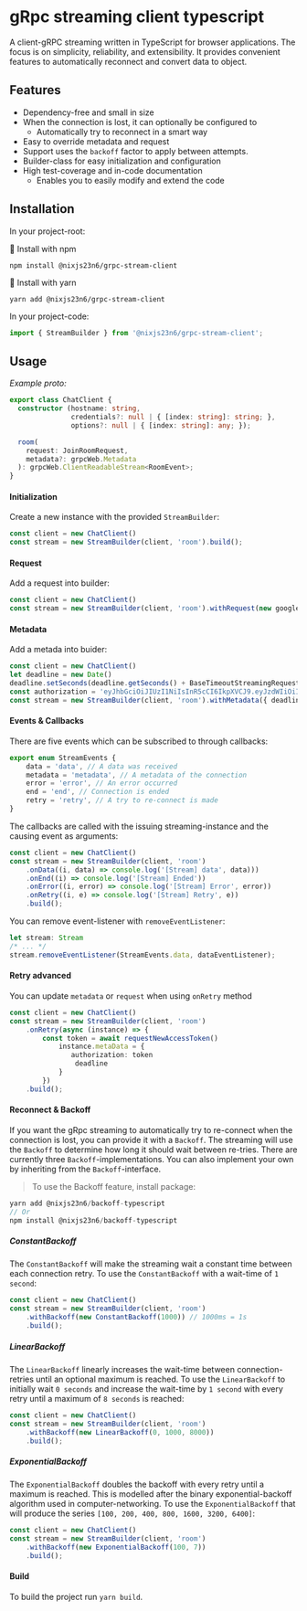 # gRpc streaming client typescript

A client-gRPC streaming written in TypeScript for browser applications. The focus is on simplicity, reliability, and extensibility. It provides convenient features to automatically reconnect and convert data to object.

## Features

- Dependency-free and small in size
- When the connection is lost, it can optionally be configured to
  - Automatically try to reconnect in a smart way
- Easy to override metadata and request
- Support uses the `backoff` factor to apply between attempts.
- Builder-class for easy initialization and configuration
- High test-coverage and in-code documentation
  - Enables you to easily modify and extend the code

## Installation

In your project-root:

🚀 Install with npm

```
npm install @nixjs23n6/grpc-stream-client
```

🚀 Install with yarn

```
yarn add @nixjs23n6/grpc-stream-client
```

In your project-code:

```typescript
import { StreamBuilder } from '@nixjs23n6/grpc-stream-client';
```

## Usage

*Example proto:*

```typescript
export class ChatClient {
  constructor (hostname: string,
               credentials?: null | { [index: string]: string; },
               options?: null | { [index: string]: any; });

  room(
    request: JoinRoomRequest,
    metadata?: grpcWeb.Metadata
  ): grpcWeb.ClientReadableStream<RoomEvent>;
}
```

#### Initialization

Create a new instance with the provided `StreamBuilder`:

```typescript
const client = new ChatClient()
const stream = new StreamBuilder(client, 'room').build();
```

#### Request

Add a request into builder:

```typescript
const client = new ChatClient()
const stream = new StreamBuilder(client, 'room').withRequest(new google_protobuf_empty_pb.Empty()).build();
```

#### Metadata

Add a metada into buider:

```typescript
const client = new ChatClient()
let deadline = new Date()
deadline.setSeconds(deadline.getSeconds() + BaseTimeoutStreamingRequest).toString()
const authorization = 'eyJhbGciOiJIUzI1NiIsInR5cCI6IkpXVCJ9.eyJzdWIiOiIxMjM0NTY3ODkwIiwibmFtZSI6IkpvaG4gRG9lIiwiaWF0IjoxNTE2MjM5MDIyfQ.SflKxwRJSMeKKF2QT4fwpMeJf36POk6yJV_adQssw5c'
const stream = new StreamBuilder(client, 'room').withMetadata({ deadline, authorization }).build();
```

#### Events & Callbacks

There are five events which can be subscribed to through callbacks:

```typescript
export enum StreamEvents {
    data = 'data', // A data was received
    metadata = 'metadata', // A metadata of the connection
    error = 'error', // An error occurred
    end = 'end', // Connection is ended
    retry = 'retry', // A try to re-connect is made
}
```

The callbacks are called with the issuing streaming-instance and the causing event as arguments:

```typescript
const client = new ChatClient()
const stream = new StreamBuilder(client, 'room')
    .onData((i, data) => console.log('[Stream] data', data)))
    .onEnd((i) => console.log('[Stream] Ended'))
    .onError((i, error) => console.log('[Stream] Error', error))
    .onRetry((i, e) => console.log('[Stream] Retry', e))
    .build();
```

You can remove event-listener with `removeEventListener`:

```typescript
let stream: Stream
/* ... */
stream.removeEventListener(StreamEvents.data, dataEventListener);
```

#### Retry advanced

You can update `metadata` or `request` when using `onRetry` method

```typescript
const client = new ChatClient()
const stream = new StreamBuilder(client, 'room')
    .onRetry(async (instance) => {
        const token = await requestNewAccessToken()
            instance.metaData = {
               authorization: token
                deadline
            }
        })
    .build();
```

#### Reconnect & Backoff

If you want the gRpc streaming to automatically try to re-connect when the connection is lost, you can provide it with a `Backoff`.
The streaming will use the `Backoff` to determine how long it should wait between re-tries. There are currently three
`Backoff`-implementations. You can also implement your own by inheriting from the `Backoff`-interface.

> To use the Backoff feature, install package:

```typescript
yarn add @nixjs23n6/backoff-typescript
// Or 
npm install @nixjs23n6/backoff-typescript
```

##### ConstantBackoff

The `ConstantBackoff` will make the streaming wait a constant time between each connection retry. To use the `ConstantBackoff`
with a wait-time of `1 second`:

```typescript
const client = new ChatClient()
const stream = new StreamBuilder(client, 'room')
    .withBackoff(new ConstantBackoff(1000)) // 1000ms = 1s
    .build();
```

##### LinearBackoff

The `LinearBackoff` linearly increases the wait-time between connection-retries until an optional maximum is reached.
To use the `LinearBackoff` to initially wait `0 seconds` and increase the wait-time by `1 second` with every retry until
a maximum of `8 seconds` is reached:

```typescript
const client = new ChatClient()
const stream = new StreamBuilder(client, 'room')
    .withBackoff(new LinearBackoff(0, 1000, 8000))
    .build();
```

##### ExponentialBackoff

The `ExponentialBackoff` doubles the backoff with every retry until a maximum is reached. This is modelled after the binary
exponential-backoff algorithm used in computer-networking. To use the `ExponentialBackoff` that will produce the series
`[100, 200, 400, 800, 1600, 3200, 6400]`:

```typescript
const client = new ChatClient()
const stream = new StreamBuilder(client, 'room')
    .withBackoff(new ExponentialBackoff(100, 7))
    .build();
```

#### Build

To build the project run `yarn build`.
